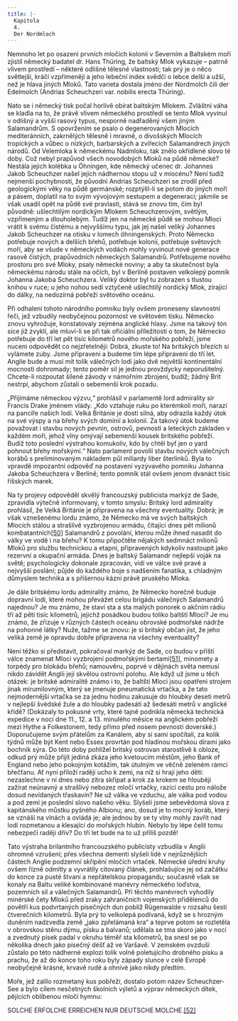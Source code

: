 ```yaml
---
title: |-
  Kapitola
  4.
  Der Nordmloch
---
```


Nemnoho let po osazení prvních mločích kolonií v Severním a Baltském moři zjistil německý badatel dr. Hans Thüring, že baltský Mlok vykazuje – patrně vlivem prostředí – některé odlišné tělesné vlastnosti; tak prý je o něco světlejší, kráčí vzpřímeněji a jeho lebeční index svědčí o lebce delší a užší, než je hlava jiných Mloků. Tato varieta dostala jméno der Nordmolch čili der Edelmolch (Andrias Scheuchzeri var. nobilis erecta Thüring).

Nato se i německý tisk počal horlivě obírat baltským Mlokem. Zvláštní váha se kladla na to, že právě vlivem německého prostředí se tento Mlok vyvinul v odlišný a vyšší rasový typus, nesporně nadřaděný všem jiným Salamandrům. S opovržením se psalo o degenerovaných Mlocích mediteránních, zakrnělých tělesně i mravně, o divošských Mlocích tropických a vůbec o nízkých, barbarských a zvířecích Salamandrech jiných národů. Od Velemloka k německému Nadmloku, tak znělo okřídlené slovo té doby. Což nebyl prapůvod všech novodobých Mloků na půdě německé? Nestála jejich kolébka u Öhningen, kde německý učenec dr. Johannes Jakob Scheuchzer našel jejich nádhernou stopu už v miocénu? Není tudíž nejmenší pochybnosti, že původní Andrias Scheuchzeri se zrodil před geologickými věky na půdě germánské; rozptýlil-li se potom do jiných moří a pásem, doplatil na to svým vývojovým sestupem a degenerací; jakmile se však usadil opět na půdě své pravlasti, stává se znovu tím, čím byl původně: ušlechtilým nordickým Mlokem Scheuchzerovým, světlým, vzpřímeným a dlouholebým. Tudíž jen na německé půdě se mohou Mloci vrátit k svému čistému a nejvyššímu typu, jak jej našel veliký Johannes Jakob Scheuchzer na otisku v lomech öhningenských. Proto Německo potřebuje nových a delších břehů, potřebuje kolonií, potřebuje světových moří, aby se všude v německých vodách mohly vyvinout nové generace rasově čistých, prapůvodních německých Salamandrů. Potřebujeme nového prostoru pro své Mloky, psaly německé noviny; a aby ta skutečnost byla německému národu stále na očích, byl v Berlíně postaven velkolepý pomník Johanna Jakoba Scheuchzera. Veliký doktor byl tu zobrazen s tlustou knihou v ruce; u jeho nohou sedí vztyčeně ušlechtilý nordický Mlok, zírající do dálky, na nedozírná pobřeží světového oceánu.

Při odhalení tohoto národního pomníku byly ovšem proneseny slavnostní řeči, jež vzbudily neobyčejnou pozornost ve světovém tisku. Německo znovu vyhrožuje, konstatovaly zejména anglické hlasy. Jsme na takový tón sice již zvyklí, ale mluví-li se při tak oficiální příležitosti o tom, že Německo potřebuje do tří let pět tisíc kilometrů nového mořského pobřeží, jsme nuceni odpovědět co nejzřetelněji: Dobrá, zkuste to! Na britských březích si vylámete zuby. Jsme připraveni a budeme tím lépe připraveni do tří let. Anglie bude a musí mít tolik válečných lodí jako dvě největší kontinentální mocnosti dohromady; tento poměr sil je jednou provždycky neporušitelný. Chcete-li rozpoutat šílené závody v námořním zbrojení, budiž; žádný Brit nestrpí, abychom zůstali o sebemenší krok pozadu.

„Přijímáme německou výzvu,“ prohlásil v parlamentě lord admirality sir Francis Drake jménem vlády. „Kdo vztahuje ruku po kterémkoli moři, narazí na pancíře našich lodí. Velká Británie je dosti silná, aby odrazila každý útok na své výspy a na břehy svých dominií a kolonií. Za takový útok budeme považovat i stavbu nových pevnin, ostrovů, pevností a leteckých základen v každém moři, jehož vlny omývají sebemenší kousek britského pobřeží. Budiž toto poslední výstrahou komukoliv, kdo by chtěl byť jen o yard pohnout břehy mořskými.“ Nato parlament povolil stavbu nových válečných korábů s preliminovaným nákladem půl miliardy liber šterlinků. Byla to vpravdě impozantní odpověď na postavení vyzývavého pomníku Johanna Jakoba Scheuchzera v Berlíně; tento pomník stál ovšem jenom dvanáct tisíc říšských marek.

Na ty projevy odpověděl skvělý francouzský publicista markýz de Sade, zpravidla výtečně informovaný, v tomto smyslu: Britský lord admirality prohlásil, že Velká Británie je připravena na všechny eventuality. Dobrá; je však vznešenému lordu známo, že Německo má ve svých baltských Mlocích stálou a strašlivě vyzbrojenou armádu, čítající dnes pět milionů kombatantních[\[50\]](./resources/undefined) Salamandrů z povolání, kterou může ihned nasadit do války ve vodě i na břehu? K tomu připočtěte nějakých sedmnáct milionů Mloků pro službu technickou a etapní, připravených kdykoliv nastoupit jako rezervní a okupační armáda. Dnes je baltský Salamandr nejlepší voják na světě; psychologicky dokonale zpracován, vidí ve válce své pravé a nejvyšší poslání; půjde do každého boje s nadšením fanatika, s chladným důmyslem technika a s příšernou kázní právě pruského Mloka.

Je dále britskému lordu admirality známo, že Německo horečně buduje dopravní lodi, které mohou převážet celou brigádu válečných Salamandrů najednou? Je mu známo, že staví sta a sta malých ponorek o akčním rádiu tří až pěti tisíc kilometrů, jejichž posádkou budou toliko baltští Mloci? Je mu známo, že zřizuje v různých částech oceánu obrovské podmořské nádrže na pohonné látky? Nuže, tažme se znovu: je si britský občan jist, že jeho veliká země je opravdu dobře připravena na všechny eventuality?

Není těžko si představit, pokračoval markýz de Sade, co budou v příští válce znamenat Mloci vyzbrojení podmořskými bertami[\[51\]](./resources/undefined), minomety a torpédy pro blokádu břehů; namouvěru, poprvé v dějinách světa nemusí nikdo závidět Anglii její skvělou ostrovní polohu. Ale když už jsme u těch otázek: je britské admiralitě známo i to, že baltští Mloci jsou opatřeni strojem jinak mírumilovným, který se jmenuje pneumatická vrtačka, a že tato nejmodernější vrtačka se za jednu hodinu zakusuje do hloubky deseti metrů v nejlepší švédské žule a do hloubky padesáti až šedesáti metrů v anglické křídě? (Dokázaly to pokusné vrty, které tajně podnikla německá technická expedice v noci dne 11., 12. a 13. minulého měsíce na anglickém pobřeží mezi Hythe a Folkestonem, tedy přímo před nosem pevnosti doverské.) Doporučujeme svým přátelům za Kanálem, aby si sami spočítali, za kolik týdnů může být Kent nebo Essex provrtán pod hladinou mořskou dírami jako bochník sýra. Do této doby pohlížel britský ostrovan starostlivě k obloze, odkud prý může přijít jediná zkáza jeho kvetoucím městům, jeho Bank of England nebo jeho pokojným kotážím, tak útulným ve věčně zeleném rámci břečťanu. Ať nyní přiloží raději ucho k zemi, na níž si hrají jeho děti: nezaslechne v ní dnes nebo zítra skřípat a krok za krokem se hlouběji zažírat neúnavný a strašlivý nebozez mločí vrtačky, razící cestu pro nálože dosud nevídaných třaskavin? Ne už válka ve vzduchu, ale válka pod vodou a pod zemí je poslední slovo našeho věku. Slyšeli jsme sebevědomá slova z kapitánského můstku pyšného Albionu; ano, dosud je to mocný koráb, který se vznáší na vlnách a ovládá je; ale jednou by se ty vlny mohly zavřít nad lodí rozmetanou a klesající do mořských hlubin. Nebylo by lépe čelit tomu nebezpečí raději dřív? Do tří let bude na to už příliš pozdě!

Tato výstraha brilantního francouzského publicisty vzbudila v Anglii ohromné vzrušení; přes všechna dementi slyšeli lidé v nejrůznějších částech Anglie podzemní skřípění mločích vrtaček. Německé úřední kruhy ovšem řízně odmítly a vyvrátily citovaný článek, prohlašujíce jej od začátku do konce za pusté štvaní a nepřátelskou propagandu; současně však se konaly na Baltu veliké kombinované manévry německého loďstva, pozemních sil a válečných Salamandrů. Při těchto manévrech vyhodily minérské čety Mloků před zraky zahraničních vojenských přidělenců do povětří kus podvrtaných písečných dun poblíž Rügenwalde v rozsahu šesti čtverečních kilometrů. Byla prý to velkolepá podívaná, když se s hrozným duněním nadzvedla země „jako zpřelámaná kra“ a teprve potom se rozletěla v obrovskou stěnu dýmu, písku a balvanů; udělala se tma skoro jako v noci a zvednutý písek padal v okruhu téměř sta kilometrů, ba snesl se po několika dnech jako písečný déšť až ve Varšavě. V zemském ovzduší zůstalo po této nádherné explozi tolik volně poletujícího drobného písku a prachu, že až do konce toho roku byly západy slunce v celé Evropě neobyčejně krásné, krvavě rudé a ohnivé jako nikdy předtím.

Moře, jež zalilo rozmetaný kus pobřeží, dostalo potom název Scheuchzer-See a bylo cílem nesčetných školních výletů a výprav německých dítek, pějících oblíbenou mločí hymnu:

SOLCHE ERFOLCHE ERREICHEN NUR DEUTSCHE MOLCHE.[\[52\]](./resources/undefined)
